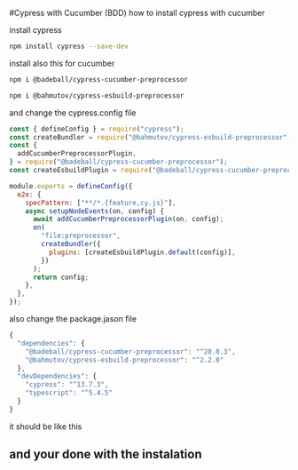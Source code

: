 #Cypress with Cucumber (BDD)
how to install cypress with cucumber 

install cypress

```bash
npm install cypress --save-dev
```

install also this for cucumber

```bash
npm i @badeball/cypress-cucumber-preprocessor
```
```bash
npm i @bahmutov/cypress-esbuild-preprocessor
```
and change the cypress.config file 

```javascript
const { defineConfig } = require("cypress");
const createBundler = require("@bahmutov/cypress-esbuild-preprocessor");
const {
  addCucumberPreprocessorPlugin,
} = require("@badeball/cypress-cucumber-preprocessor");
const createEsbuildPlugin = require("@badeball/cypress-cucumber-preprocessor/esbuild");

module.exports = defineConfig({
  e2e: {
    specPattern: ["**/*.{feature,cy.js}"],
    async setupNodeEvents(on, config) {
      await addCucumberPreprocessorPlugin(on, config);
      on(
        "file:preprocessor",
        createBundler({
          plugins: [createEsbuildPlugin.default(config)],
        })
      );
      return config;
    },
  },
});
```

also change the package.jason file 
```javascript
{
  "dependencies": {
    "@badeball/cypress-cucumber-preprocessor": "^20.0.3",
    "@bahmutov/cypress-esbuild-preprocessor": "^2.2.0"
  },
  "devDependencies": {
    "cypress": "^13.7.3",
    "typescript": "^5.4.5"
  }
}
```
it should be like this

## and your done with the instalation 
